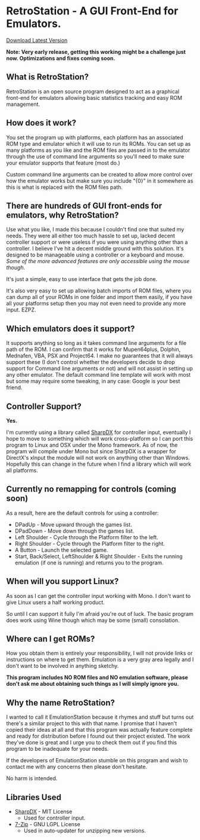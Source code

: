 # RetroStation - A GUI Front-End for Emulators.

[Download Latest Version](https://github.com/KieranMcCool/RetroStation/blob/master/Versions/RetroStationLatest.zip?raw=true)

**Note: Very early release, getting this working might be a challenge just now. 
Optimizations and fixes coming soon.**

## What is RetroStation?

RetroStation is an open source program designed to act as a graphical front-end for
emulators allowing basic statistics tracking and easy ROM management.

## How does it work?

You set the program up with platforms, each platform has an associated ROM type and
emulator which it will use to run its ROMs. You can set up as many platforms as you
like and the ROM files are passed in to the emulator through the use of command line
arguments so you'll need to make sure your emulator supports that feature (most do.)

Custom command line arguments can be created to allow more control over how the emulator
works but make sure you include "{0}" in it somewhere as this is what is replaced with
the ROM files path.

## There are hundreds of GUI front-ends for emulators, why RetroStation?

Use what you like, I made this because I couldn't find one that suited my needs. They
were all either too much hassle to set up, lacked decent controller support or were
useless if you were using anything other than a controller. I believe I've hit a decent
middle ground with this solution. It's designed to be manageable using a controller or a
keyboard and mouse. *Some of the more advanced features are only accessible using the
mouse though.* 

It's just a simple, easy to use interface that gets the job done.

It's also very easy to set up allowing batch imports of ROM files, where you can dump
all of your ROMs in one folder and import them easily, if you have all your platforms
setup then you may not even need to provide any more input. EZPZ.

## Which emulators does it support?

It supports anything so long as it takes command line arguments for a file path of the
ROM. I can confirm that it works for Mupen64plus, Dolphin, Mednafen, VBA, PSX and
Project64. I make no guarantees that it will always support these (I don't control
whether the developers decide to drop support for Command line arguments or not) and will not
assist in setting up any other emulator. The default command line template will work
with most but some may require some tweaking, in any case: Google is your best friend. 

## Controller Support?

**Yes.**

I'm currently using a library called [SharpDX](http://sharpdx.org/) for controller input, eventually I hope
to move to something which will work cross-platform so I can port this program to Linux
and OSX under the Mono framework. As of now, the program will compile under Mono but
since SharpDX is a wrapper for DirectX's xInput the module will not work on anything
other than Windows. Hopefully this can change in the future when I find a library which
will work all platforms.

## Currently no remapping for controls (coming soon)

As a result, here are the default controls for using a controller:
* DPadUp - Move upward through the games list.
* DPadDown - Move down through the games list.
* Left Shoulder - Cycle through the Platform filter to the left.
* Right Shoulder - Cycle through the Platform filter to the right.
* A Button - Launch the selected game.
* Start, Back/Select, LeftShoulder & Right Shoulder - Exits the running emulation (if one is 
running) and returns you to the program.


## When will you support Linux?

As soon as I can get the controller input working with Mono.
I don't want to give Linux users a half working product.

So until I can support it fully I'm afraid you're out of luck. The basic program does
work using Wine though which may be some (small) consolation.

## Where can I get ROMs?

How you obtain them is entirely your responsibility, I will not provide links or
instructions on where to get them. Emulation is a very gray area legally and I don't
want to be involved in anything sketchy. 

**This program includes NO ROM files and NO
emulation software, please don't ask me about obtaining such things as I will simply
ignore you.**

## Why the name RetroStation?

I wanted to call it EmulationStation because it rhymes and stuff but turns out there's a
similar project to this with that name. I promise that I haven't copied their ideas at
all and that this program was actually feature complete and ready for distribution before
I found out their project existed. The work they've done is great and I urge you to
check them out if you find this program to be inadequate for your needs. 

If the developers of EmulationStation stumble on this program and wish to contact me with any
concerns then please don't hesitate. 

No harm is intended.

## Libraries Used

* [SharpDX](http://sharpdx.org/) - MIT License
	- Used for controller input. 
* [7-Zip](http://www.7-zip.org) - GNU LGPL License
	- Used in auto-updater for unzipping new versions.
